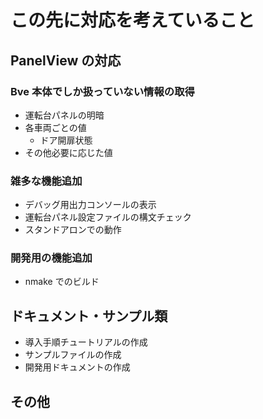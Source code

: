 # この先に対応を考えていること

## PanelView の対応

### Bve 本体でしか扱っていない情報の取得

- 運転台パネルの明暗
- 各車両ごとの値
  - ドア開扉状態
- その他必要に応じた値

### 雑多な機能追加

- デバッグ用出力コンソールの表示
- 運転台パネル設定ファイルの構文チェック
- スタンドアロンでの動作

### 開発用の機能追加

- nmake でのビルド

## ドキュメント・サンプル類

- 導入手順チュートリアルの作成
- サンプルファイルの作成
- 開発用ドキュメントの作成

## その他

